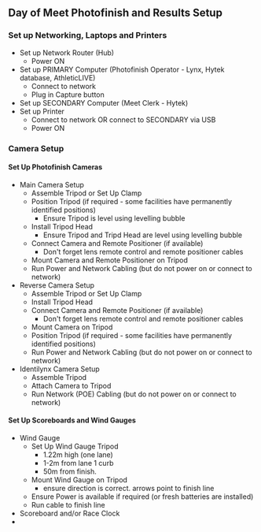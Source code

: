 ## Day of Meet Photofinish and Results Setup

### Set up Networking, Laptops and Printers
- Set up Network Router (Hub)
  - Power ON 
- Set up PRIMARY Computer (Photofinish Operator - Lynx, Hytek database, AthleticLIVE)
  - Connect to network
  - Plug in Capture button 
- Set up SECONDARY Computer (Meet Clerk - Hytek) 
- Set up Printer
  - Connect to network OR connect to SECONDARY via USB
  - Power ON

### Camera Setup

#### Set Up Photofinish Cameras
- Main Camera Setup
  - Assemble Tripod or Set Up Clamp
  - Position Tripod (if required - some facilities have permanently identified positions)
    - Ensure Tripod is level using levelling bubble
  - Install Tripod Head
    - Ensure Tripod and Tripd Head are level using levelling bubble
  - Connect Camera and Remote Positioner (if available)
    - Don't forget lens remote control and remote positioner cables
  - Mount Camera and Remote Positioner on Tripod
  - Run Power and Network Cabling (but do not power on or connect to network)
- Reverse Camera Setup
  - Assemble Tripod or Set Up Clamp
  - Install Tripod Head 
  - Connect Camera and Remote Positioner (if available)
    - Don't forget lens remote control and remote positioner cables
  - Mount Camera on Tripod
  - Position Tripod (if required - some facilities have permanently identified positions)
  - Run Power and Network Cabling (but do not power on or connect to network)
- Identilynx Camera Setup
  - Assemble Tripod
  - Attach Camera to Tripod
  - Run Network (POE) Cabling (but do not power on or connect to network)
 
#### Set Up Scoreboards and Wind Gauges
- Wind Gauge
  - Set Up Wind Gauge Tripod
    - 1.22m high (one lane)
    - 1-2m from lane 1 curb
    - 50m from finish.
  - Mount Wind Gauge on Tripod
    - ensure direction is correct. arrows point to finish line
  - Ensure Power is available if required (or fresh batteries are installed)
  - Run cable to finish line
- Scoreboard and/or Race Clock
- 
